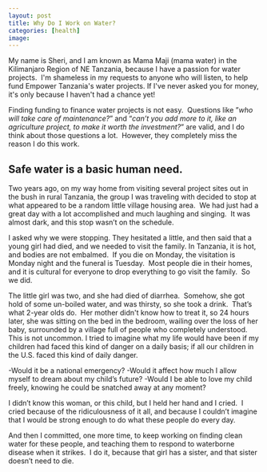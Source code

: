 ```yaml
---
layout: post
title: Why Do I Work on Water?
categories: [health]
image:
---
```

My name is Sheri, and I am known as Mama Maji (mama water) in the Kilimanjaro Region of NE Tanzania, because I have a passion for water projects.  I'm shameless in my requests to anyone who will listen, to help fund Empower Tanzania's water projects. If I've never asked you for money, it's only because I haven't had a chance yet!

Finding funding to finance water projects is not easy.  Questions like ”<i>who will take care of maintenance?</i>” and “<i>can’t you add more to it, like an agriculture project, to make it worth the investment?</i>” are valid, and I do think about those questions a lot.  However, they completely miss the reason I do this work.
<h2>Safe water is a basic human need.</h2>
Two years ago, on my way home from visiting several project sites out in the bush in rural Tanzania, the group I was traveling with decided to stop at what appeared to be a random little village housing area.  We had just had a great day with a lot accomplished and much laughing and singing.  It was almost dark, and this stop wasn’t on the schedule.

I asked why we were stopping. They hesitated a little, and then said that a young girl had died, and we needed to visit the family. In Tanzania, it is hot, and bodies are not embalmed.  If you die on Monday, the visitation is Monday night and the funeral is Tuesday.  Most people die in their homes, and it is cultural for everyone to drop everything to go visit the family.  So we did.

The little girl was two, and she had died of diarrhea.  Somehow, she got hold of some un-boiled water, and was thirsty, so she took a drink.  That’s what 2-year olds do.  Her mother didn't know how to treat it, so 24 hours later, she was sitting on the bed in the bedroom, wailing over the loss of her baby, surrounded by a village full of people who completely understood.  This is not uncommon.
I tried to imagine what my life would have been if my children had faced this kind of danger on a daily basis; if all our children in the U.S. faced this kind of daily danger.


-Would it be a national emergency?
-Would it affect how much I allow myself to dream about my child’s future?
-Would I be able to love my child freely, knowing he could be snatched away at any moment?

I didn’t know this woman, or this child, but I held her hand and I cried.  I cried because of the ridiculousness of it all, and because I couldn’t imagine that I would be strong enough to do what these people do every day.

And then I committed, one more time, to keep working on finding clean water for these people, and teaching them to respond to waterborne disease when it strikes.  I do it, because that girl has a sister, and that sister doesn’t need to die.

